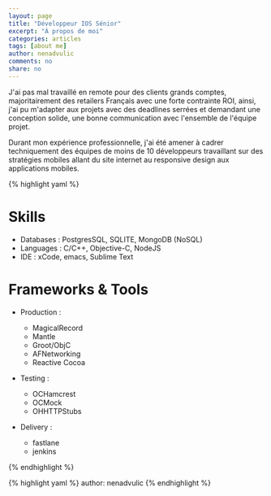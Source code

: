 ```yaml
---
layout: page
title: "Développeur IOS Sénior"
excerpt: "À propos de moi"
categories: articles
tags: [about me]
author: nenadvulic
comments: no
share: no
---
```


J'ai pas mal travaillé en remote pour des clients grands comptes, majoritairement des retailers Français avec une forte contrainte ROI, ainsi, j'ai pu m'adapter aux projets avec des deadlines serrées et demandant une conception solide, une bonne communication avec l'ensemble de l'équipe projet.

Durant mon expérience professionnelle, j'ai été amener à cadrer techniquement des équipes de moins de 10 développeurs travaillant sur des stratégies mobiles allant du site internet au responsive design aux applications mobiles.

{% highlight yaml %}
# Skills
- Databases : PostgresSQL, SQLITE, MongoDB (NoSQL)
- Languages : C/C++, Objective-C, NodeJS
- IDE : xCode, emacs, Sublime Text

# Frameworks & Tools
  - Production :
      - MagicalRecord
      - Mantle
      - Groot/ObjC
      - AFNetworking
      - Reactive Cocoa
      
  - Testing :
    - OCHamcrest
    - OCMock
    - OHHTTPStubs

  - Delivery :
    - fastlane
    - jenkins

{% endhighlight %}

{% highlight yaml %}
author: nenadvulic
{% endhighlight %}